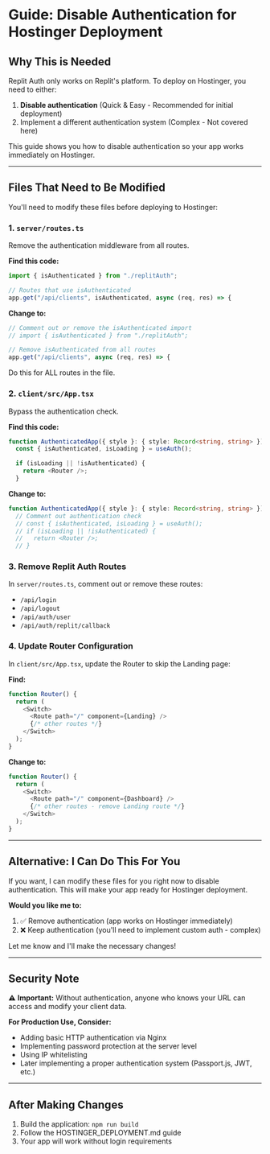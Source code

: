 # Guide: Disable Authentication for Hostinger Deployment

## Why This is Needed

Replit Auth only works on Replit's platform. To deploy on Hostinger, you need to either:
1. **Disable authentication** (Quick & Easy - Recommended for initial deployment)
2. Implement a different authentication system (Complex - Not covered here)

This guide shows you how to disable authentication so your app works immediately on Hostinger.

---

## Files That Need to Be Modified

You'll need to modify these files before deploying to Hostinger:

### 1. `server/routes.ts`
Remove the authentication middleware from all routes.

**Find this code:**
```typescript
import { isAuthenticated } from "./replitAuth";

// Routes that use isAuthenticated
app.get("/api/clients", isAuthenticated, async (req, res) => {
```

**Change to:**
```typescript
// Comment out or remove the isAuthenticated import
// import { isAuthenticated } from "./replitAuth";

// Remove isAuthenticated from all routes
app.get("/api/clients", async (req, res) => {
```

Do this for ALL routes in the file.

### 2. `client/src/App.tsx`
Bypass the authentication check.

**Find this code:**
```typescript
function AuthenticatedApp({ style }: { style: Record<string, string> }) {
  const { isAuthenticated, isLoading } = useAuth();

  if (isLoading || !isAuthenticated) {
    return <Router />;
  }
```

**Change to:**
```typescript
function AuthenticatedApp({ style }: { style: Record<string, string> }) {
  // Comment out authentication check
  // const { isAuthenticated, isLoading } = useAuth();
  // if (isLoading || !isAuthenticated) {
  //   return <Router />;
  // }
```

### 3. Remove Replit Auth Routes
In `server/routes.ts`, comment out or remove these routes:
- `/api/login`
- `/api/logout`
- `/api/auth/user`
- `/api/auth/replit/callback`

### 4. Update Router Configuration
In `client/src/App.tsx`, update the Router to skip the Landing page:

**Find:**
```typescript
function Router() {
  return (
    <Switch>
      <Route path="/" component={Landing} />
      {/* other routes */}
    </Switch>
  );
}
```

**Change to:**
```typescript
function Router() {
  return (
    <Switch>
      <Route path="/" component={Dashboard} />
      {/* other routes - remove Landing route */}
    </Switch>
  );
}
```

---

## Alternative: I Can Do This For You

If you want, I can modify these files for you right now to disable authentication. This will make your app ready for Hostinger deployment.

**Would you like me to:**
1. ✅ Remove authentication (app works on Hostinger immediately)
2. ❌ Keep authentication (you'll need to implement custom auth - complex)

Let me know and I'll make the necessary changes!

---

## Security Note

⚠️ **Important:** Without authentication, anyone who knows your URL can access and modify your client data. 

**For Production Use, Consider:**
- Adding basic HTTP authentication via Nginx
- Implementing password protection at the server level
- Using IP whitelisting
- Later implementing a proper authentication system (Passport.js, JWT, etc.)

---

## After Making Changes

1. Build the application: `npm run build`
2. Follow the HOSTINGER_DEPLOYMENT.md guide
3. Your app will work without login requirements
